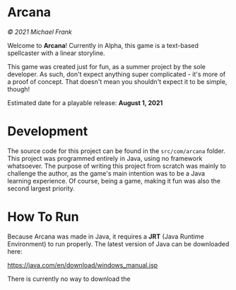 # Arcana
_© 2021 Michael Frank_

Welcome to **Arcana**! Currently in Alpha, this game is a text-based spellcaster with a linear storyline.

This game was created just for fun, as a summer project by the sole developer. As such, don't expect anything super complicated - it's more of a proof of concept. That doesn't mean you shouldn't expect it to be simple, though!

Estimated date for a playable release: **August 1, 2021**

# Development
The source code for this project can be found in the `src/com/arcana` folder.
This project was programmed entirely in Java, using no framework whatsoever. The purpose of writing this project from scratch was mainly to challenge the author, as the game's main intention was to be a Java learning experience. Of course, being a game, making it fun was also the second largest priority.

# How To Run
Because Arcana was made in Java, it requires a **JRT** (Java Runtime Environment) to run properly. The latest version of Java can be downloaded here: 

https://java.com/en/download/windows_manual.jsp

There is currently no way to download the 